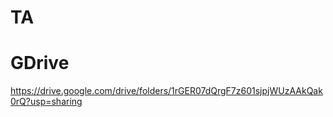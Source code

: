 # TA


# GDrive 
https://drive.google.com/drive/folders/1rGER07dQrgF7z601sjpjWUzAAkQak0rQ?usp=sharing
